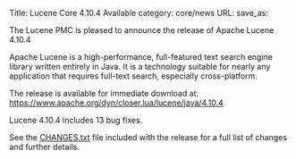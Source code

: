 Title: Lucene Core 4.10.4 Available
category: core/news
URL: 
save_as: 

The Lucene PMC is pleased to announce the release of Apache Lucene 4.10.4

Apache Lucene is a high-performance, full-featured text search engine
library written entirely in Java. It is a technology suitable for nearly
any application that requires full-text search, especially cross-platform.

The release is available for immediate download at:
 <https://www.apache.org/dyn/closer.lua/lucene/java/4.10.4>

Lucene 4.10.4 includes 13 bug fixes.

See the [CHANGES.txt](/core/4_10_4/changes/Changes.html) file included with the
release for a full list of changes and further details.

